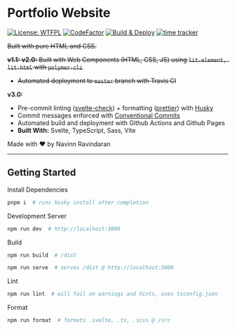 # Portfolio Website

[![License: WTFPL](https://img.shields.io/badge/License-WTFPL-brightgreen.svg)](http://www.wtfpl.net/about/) [![CodeFactor](https://www.codefactor.io/repository/github/navn-r/navn-r.github.io/badge/main)](https://www.codefactor.io/repository/github/navn-r/navn-r.github.io/overview/main) [![Build & Deploy](https://github.com/navn-r/navn-r.github.io/actions/workflows/main.yml/badge.svg?branch=develop)](https://github.com/navn-r/navn-r.github.io/actions/workflows/main.yml)  [![time tracker](https://wakatime.com/badge/github/navn-r/navn-r.github.io.svg)](https://wakatime.com/badge/github/navn-r/navn-r.github.io)

~~Built with pure HTML and CSS.~~  

~~**v1.1:** **v2.0:** Built with Web Components (HTML, CSS, JS) using `lit-element, lit-html` with `polymer-cli`~~
  - ~~Automated deployment to `master` branch with Travis CI~~


**v3.0:**
  - Pre-commit linting ([svelte-check](https://github.com/sveltejs/language-tools/tree/master/packages/svelte-check)) + formatting ([prettier](https://prettier.io/)) with [Husky](https://typicode.github.io/husky)
  - Commit messages enforced with [Conventional Commits](https://www.conventionalcommits.org/)
  - Automated build and deployment with Github Actions and Github Pages
  - **Built With:** Svelte, TypeScript, Sass, Vite

Made with ❤️ by Navinn Ravindaran

---

## Getting Started

Install Dependencies
```sh
pnpm i  # runs husky install after completion
```

Development Server
```sh
npm run dev  # http://localhost:3000
```

Build
```sh
npm run build  # /dist

npm run serve  # serves /dist @ http://localhost:5000
```

Lint
```sh
npm run lint  # will fail on warnings and hints, uses tsconfig.json
```

Format
```sh
npm run format  # formats .svelte, .ts, .scss @ /src
```
